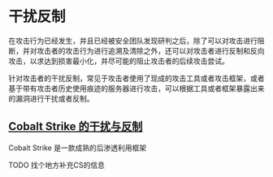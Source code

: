 # 干扰反制

在攻击行为已经发生，并且已经被安全团队发现研判之后，除了可以对攻击进行阻断，并对攻击者的攻击行为进行追溯及清除之外，还可以对攻击者进行反制和反向攻击，以求达到损害最小化，并尽可能的阻止攻击者的后续攻击尝试。

针对攻击者的干扰反制，常见于攻击者使用了现成的攻击工具或者攻击框架，或者基于带有攻击者历史使用痕迹的服务器进行攻击，可以根据工具或者框架暴露出来的漏洞进行干扰或者反制。

## [Cobalt Strike 的干扰与反制](./Cobalt-Strike.md)

Cobalt Strike 是一款成熟的后渗透利用框架

TODO 找个地方补充CS的信息